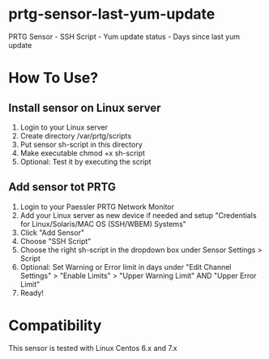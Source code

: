 # prtg-sensor-last-yum-update
PRTG Sensor - SSH Script - Yum update status - Days since last yum update

# How To Use?

## Install sensor on Linux server

1. Login to your Linux server
2. Create directory /var/prtg/scripts
3. Put sensor sh-script in this directory
4. Make executable chmod +x sh-script
5. Optional: Test it by executing the script

## Add sensor tot PRTG

1. Login to your Paessler PRTG Network Monitor
2. Add your Linux server as new device if needed and setup "Credentials for Linux/Solaris/MAC OS (SSH/WBEM) Systems"
3. Click "Add Sensor"
4. Choose "SSH Script"
5. Choose the right sh-script in the dropdown box under Sensor Settings > Script
6. Optional: Set Warning or Error limit in days under "Edit Channel Settings" > "Enable Limits" > "Upper Warning Limit" AND "Upper Error Limit"
7. Ready!

# Compatibility

This sensor is tested with Linux Centos 6.x and 7.x
